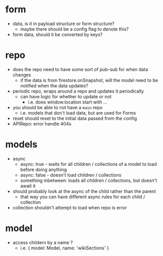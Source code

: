 # form
- data, is it in payload structure or form structure?
    - maybe there should be a config flag to denote this?
- form data, should it be converted by keys?

# repo
- does the repo need to have some sort of pub-sub for when data changes
    - if the data is from firestore.onSnapshot, will the model need to be notified when the data updates?
- periodic repo, wraps around a repo and updates it periodically
    - can have logic for whether to update or not
        - i.e. does window.location start with ...
- you should be able to not have a `main` repo
    - i.e. models that don't load data, but are used for Forms
- reset should reset to the initial data passed from the config
- APIRepo: error handle 404s
 
# models
- async
    - async: true - waits for all children / collections of a model to load before doing anything
    - async: false - doesn't load children / collections
    - something inbetween: loads all children / collections, but doesn't await it
- should probably look at the async of the child rather than the parent
    - that way you can have different async rules for each child / collection
- collection shouldn't attempt to load when repo is error

# model
- access childern by a name ?
    - i.e. {
        model: Model,
        name: 'wikiSections'
    }